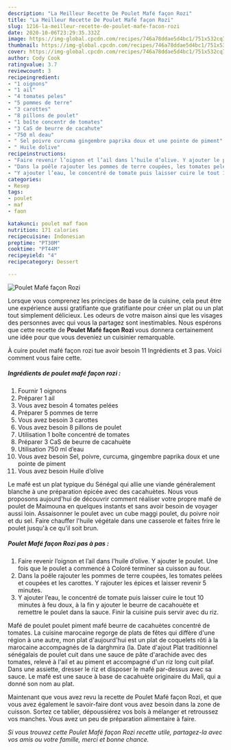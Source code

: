 ```yaml
---
description: "La Meilleur Recette De Poulet Mafé façon Rozi"
title: "La Meilleur Recette De Poulet Mafé façon Rozi"
slug: 1216-la-meilleur-recette-de-poulet-mafe-facon-rozi
date: 2020-10-06T23:29:35.332Z
image: https://img-global.cpcdn.com/recipes/746a78ddae5d4bc1/751x532cq70/poulet-mafe-facon-rozi-photo-principale-de-la-recette.jpg
thumbnail: https://img-global.cpcdn.com/recipes/746a78ddae5d4bc1/751x532cq70/poulet-mafe-facon-rozi-photo-principale-de-la-recette.jpg
cover: https://img-global.cpcdn.com/recipes/746a78ddae5d4bc1/751x532cq70/poulet-mafe-facon-rozi-photo-principale-de-la-recette.jpg
author: Cody Cook
ratingvalue: 3.7
reviewcount: 3
recipeingredient:
- "1 oignons"
- "1 ail"
- "4 tomates peles"
- "5 pommes de terre"
- "3 carottes"
- "8 pillons de poulet"
- "1 boîte concentr de tomates"
- "3 CaS de beurre de cacahute"
- "750 ml deau"
- " Sel poivre curcuma gingembre paprika doux et une pointe de piment"
- " Huile dolive"
recipeinstructions:
- "Faire revenir l’oignon et l’ail dans l’huile d’olive. Y ajouter le poulet. Une fois que le poulet a commencé à Coloré terminer sa cuisson au four."
- "Dans la poêle rajouter les pommes de terre coupées, les tomates pelées et coupées et les carottes. Y rajouter les épices et laisser revenir 5 minutes."
- "Y ajouter l’eau, le concentré de tomate puis laisser cuire le tout 10 minutes à feu doux, à la fin y ajouter le beurre de cacahouète et remettre le poulet dans la sauce. Finir la cuisine puis servir avec du riz."
categories:
- Resep
tags:
- poulet
- maf
- faon

katakunci: poulet maf faon 
nutrition: 171 calories
recipecuisine: Indonesian
preptime: "PT30M"
cooktime: "PT44M"
recipeyield: "4"
recipecategory: Dessert

---
```



![Poulet Mafé façon Rozi](https://img-global.cpcdn.com/recipes/746a78ddae5d4bc1/751x532cq70/poulet-mafe-facon-rozi-photo-principale-de-la-recette.jpg)

Lorsque vous comprenez les principes de base de la cuisine, cela peut être une expérience aussi gratifiante que gratifiante pour créer un plat ou un plat tout simplement délicieux. Les odeurs de votre maison ainsi que les visages des personnes avec qui vous la partagez sont inestimables. Nous espérons que cette recette de <strong> Poulet Mafé façon Rozi </strong> vous donnera certainement une idée pour que vous deveniez un cuisinier remarquable.

<!--inarticleads1-->

À cuire poulet mafé façon rozi tue avoir besoin 11 Ingrédients et 3 pas. Voici comment vous faire cette.

##### Ingrédients de poulet mafé façon rozi :

1. Fournir 1 oignons
1. Préparer 1 ail
1. Vous avez besoin 4 tomates pelées
1. Préparer 5 pommes de terre
1. Vous avez besoin 3 carottes
1. Vous avez besoin 8 pillons de poulet
1. Utilisation 1 boîte concentré de tomates
1. Préparer 3 CaS de beurre de cacahuète
1. Utilisation 750 ml d’eau
1. Vous avez besoin  Sel, poivre, curcuma, gingembre paprika doux et une pointe de piment
1. Vous avez besoin  Huile d’olive


Le mafé est un plat typique du Sénégal qui allie une viande généralement blanche à une préparation épicée avec des cacahuètes. Nous vous proposons aujourd&#39;hui de découvrir comment réaliser votre propre mafé de poulet de Maimouna en quelques instants et sans avoir besoin de voyager aussi loin. Assaisonner le poulet avec un cube maggi poulet, du poivre noir et du sel. Faire chauffer l&#39;huile végétale dans une casserole et faites frire le poulet jusqu&#39;à ce qu&#39;il soit brun. 

<!--inarticleads2-->

##### Poulet Mafé façon Rozi pas à pas :

1. Faire revenir l’oignon et l’ail dans l’huile d’olive. Y ajouter le poulet. Une fois que le poulet a commencé à Coloré terminer sa cuisson au four.
1. Dans la poêle rajouter les pommes de terre coupées, les tomates pelées et coupées et les carottes. Y rajouter les épices et laisser revenir 5 minutes.
1. Y ajouter l’eau, le concentré de tomate puis laisser cuire le tout 10 minutes à feu doux, à la fin y ajouter le beurre de cacahouète et remettre le poulet dans la sauce. Finir la cuisine puis servir avec du riz.


Mafé de poulet poulet piment mafé beurre de cacahuètes concentré de tomates. La cuisine marocaine regorge de plats de fêtes qui diffère d&#39;une région à une autre, mon plat d&#39;aujourd&#39;hui est un plat de coquelets rôti à la marocaine accompagnés de la darghmira (la. Date d&#39;ajout Plat traditionnel sénégalais de poulet cuit dans une sauce de pâte d&#39;arachide avec des tomates, relevé à l&#39;ail et au piment et accompagné d&#39;un riz long cuit pilaf. Dans une assiette, dresser le riz et disposer le mafé par-dessus avec sa sauce. Le mafé est une sauce à base de cacahuète originaire du Mali, qui a donné son nom au plat. 

<!--inarticleads1-->

<p>
Maintenant que vous avez revu la recette de Poulet Mafé façon Rozi, et que vous avez également le savoir-faire dont vous avez besoin dans la zone de cuisson. Sortez ce tablier, dépoussiérez vos bols à mélanger et retroussez vos manches. Vous avez un peu de préparation alimentaire à faire.
</p>

<p>
<i>Si vous trouvez cette Poulet Mafé façon Rozi recette utile, partagez-la avec vos amis ou votre famille, merci et bonne chance.</i>
</p>
